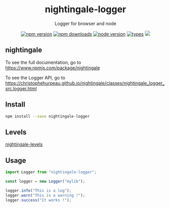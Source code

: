 <h1 align="center">
  nightingale-logger
</h1>

<p align="center">
  Logger for browser and node
</p>

<p align="center">
  <a href="https://npmjs.org/package/nightingale-logger"><img src="https://img.shields.io/npm/v/nightingale-logger.svg?style=flat-square" alt="npm version"></a>
  <a href="https://npmjs.org/package/nightingale-logger"><img src="https://img.shields.io/npm/dw/nightingale-logger.svg?style=flat-square" alt="npm downloads"></a>
  <a href="https://npmjs.org/package/nightingale-logger"><img src="https://img.shields.io/node/v/nightingale-logger.svg?style=flat-square" alt="node version"></a>
  <a href="https://npmjs.org/package/nightingale-logger"><img src="https://img.shields.io/npm/types/nightingale-logger.svg?style=flat-square" alt="types"></a>
  <a href="https://codecov.io/gh/christophehurpeau/nightingale"><img src="https://img.shields.io/codecov/c/github/christophehurpeau/nightingale/main.svg?style=flat-square"></a>
</p>

## nightingale

To see the full documentation, go to https://www.npmjs.com/package/nightingale

To see the Logger API, go to https://christophehurpeau.github.io/nightingale/classes/nightingale_logger_src.logger.html

## Install

```sh
npm install --save nightingale-logger
```

## Levels

[nightingale-levels](https://www.npmjs.com/package/nightingale-levels)

## Usage

```js
import Logger from "nightingale-logger";

const logger = new Logger("mylib");

logger.info("This is a log");
logger.warn("This is a warning !");
logger.success("It works !");
```
